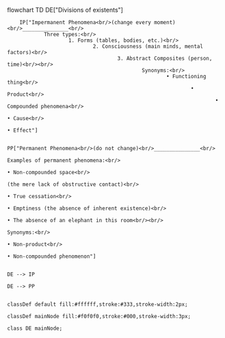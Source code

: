 flowchart TD
    DE["Divisions of existents"]

        IP["Impermanent Phenomena<br/>(change every moment)<br/>_______________<br/>
                Three types:<br/>
                        1. Forms (tables, bodies, etc.)<br/>
                                2. Consciousness (main minds, mental factors)<br/>
                                        3. Abstract Composites (person, time)<br/><br/>
                                                Synonyms:<br/>
                                                        • Functioning thing<br/>
                                                                • Product<br/>
                                                                        • Compounded phenomena<br/>
                                                                                • Cause<br/>
                                                                                        • Effect"]

                                                                                            PP["Permanent Phenomena<br/>(do not change)<br/>_______________<br/>
                                                                                                    Examples of permanent phenomena:<br/>
                                                                                                            • Non-compounded space<br/>
                                                                                                                    (the mere lack of obstructive contact)<br/>
                                                                                                                            • True cessation<br/>
                                                                                                                                    • Emptiness (the absence of inherent existence)<br/>
                                                                                                                                            • The absence of an elephant in this room<br/><br/>
                                                                                                                                                    Synonyms:<br/>
                                                                                                                                                            • Non-product<br/>
                                                                                                                                                                    • Non-compounded phenomenon"]

                                                                                                                                                                        DE --> IP
                                                                                                                                                                            DE --> PP

                                                                                                                                                                                classDef default fill:#ffffff,stroke:#333,stroke-width:2px;
                                                                                                                                                                                    classDef mainNode fill:#f0f0f0,stroke:#000,stroke-width:3px;
                                                                                                                                                                                        class DE mainNode;